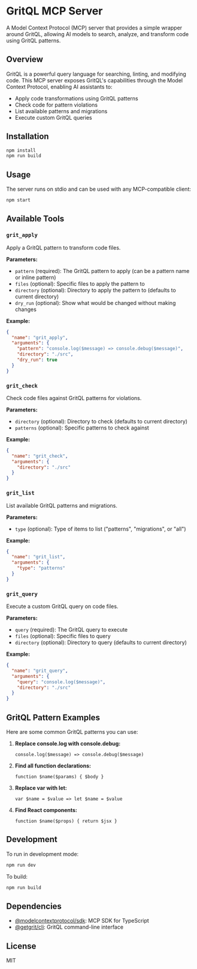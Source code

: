 # GritQL MCP Server

A Model Context Protocol (MCP) server that provides a simple wrapper around GritQL, allowing AI models to search, analyze, and transform code using GritQL patterns.

## Overview

GritQL is a powerful query language for searching, linting, and modifying code. This MCP server exposes GritQL's capabilities through the Model Context Protocol, enabling AI assistants to:

- Apply code transformations using GritQL patterns
- Check code for pattern violations
- List available patterns and migrations
- Execute custom GritQL queries

## Installation

```bash
npm install
npm run build
```

## Usage

The server runs on stdio and can be used with any MCP-compatible client:

```bash
npm start
```

## Available Tools

### `grit_apply`
Apply a GritQL pattern to transform code files.

**Parameters:**
- `pattern` (required): The GritQL pattern to apply (can be a pattern name or inline pattern)
- `files` (optional): Specific files to apply the pattern to
- `directory` (optional): Directory to apply the pattern to (defaults to current directory)
- `dry_run` (optional): Show what would be changed without making changes

**Example:**
```json
{
  "name": "grit_apply",
  "arguments": {
    "pattern": "console.log($message) => console.debug($message)",
    "directory": "./src",
    "dry_run": true
  }
}
```

### `grit_check`
Check code files against GritQL patterns for violations.

**Parameters:**
- `directory` (optional): Directory to check (defaults to current directory)
- `patterns` (optional): Specific patterns to check against

**Example:**
```json
{
  "name": "grit_check",
  "arguments": {
    "directory": "./src"
  }
}
```

### `grit_list`
List available GritQL patterns and migrations.

**Parameters:**
- `type` (optional): Type of items to list ("patterns", "migrations", or "all")

**Example:**
```json
{
  "name": "grit_list",
  "arguments": {
    "type": "patterns"
  }
}
```

### `grit_query`
Execute a custom GritQL query on code files.

**Parameters:**
- `query` (required): The GritQL query to execute
- `files` (optional): Specific files to query
- `directory` (optional): Directory to query (defaults to current directory)

**Example:**
```json
{
  "name": "grit_query",
  "arguments": {
    "query": "console.log($message)",
    "directory": "./src"
  }
}
```

## GritQL Pattern Examples

Here are some common GritQL patterns you can use:

1. **Replace console.log with console.debug:**
   ```
   console.log($message) => console.debug($message)
   ```

2. **Find all function declarations:**
   ```
   function $name($params) { $body }
   ```

3. **Replace var with let:**
   ```
   var $name = $value => let $name = $value
   ```

4. **Find React components:**
   ```
   function $name($props) { return $jsx }
   ```

## Development

To run in development mode:

```bash
npm run dev
```

To build:

```bash
npm run build
```

## Dependencies

- [@modelcontextprotocol/sdk](https://www.npmjs.com/package/@modelcontextprotocol/sdk): MCP SDK for TypeScript
- [@getgrit/cli](https://www.npmjs.com/package/@getgrit/cli): GritQL command-line interface

## License

MIT